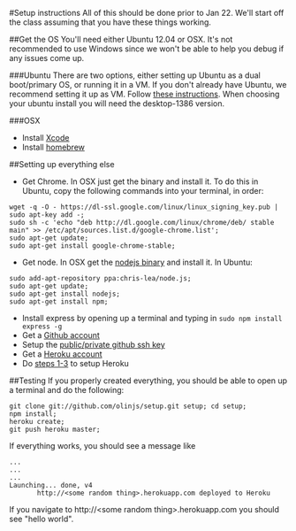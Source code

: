 #Setup instructions
All of this should be done prior to Jan 22. We'll start off the class assuming that you have these things working.

##Get the OS
You'll need either Ubuntu 12.04 or OSX. It's not recommended to use Windows since we won't be able to help you debug if any issues come up.  

###Ubuntu
There are two options, either setting up Ubuntu as a dual boot/primary OS, or running it in a VM. If you don't already have Ubuntu, we recommend setting it up as VM. Follow [these instructions](http://www.psychocats.net/ubuntu/virtualbox). When choosing your ubuntu install you will need the desktop-1386 version.

###OSX
* Install [Xcode](https://developer.apple.com/xcode/)
* Install [homebrew](http://mxcl.github.com/homebrew/)

##Setting up everything else
* Get Chrome. In OSX just get the binary and install it. To do this in Ubuntu, copy the following commands into your terminal, in order:

```
wget -q -O - https://dl-ssl.google.com/linux/linux_signing_key.pub | sudo apt-key add -;
sudo sh -c 'echo "deb http://dl.google.com/linux/chrome/deb/ stable main" >> /etc/apt/sources.list.d/google-chrome.list';
sudo apt-get update;
sudo apt-get install google-chrome-stable;
```
* Get node. In OSX get the [nodejs binary](http://nodejs.org/) and install it. In Ubuntu:

```
sudo add-apt-repository ppa:chris-lea/node.js;
sudo apt-get update;
sudo apt-get install nodejs;
sudo apt-get install npm;
```
* Install express by opening up a terminal and typing in ```sudo npm install express -g```
* Get a [Github account](https://github.com/)
* Setup the [public/private github ssh key](https://help.github.com/articles/generating-ssh-keys#platform-linux)
* Get a [Heroku account](http://www.heroku.com/)
* Do [steps 1-3](https://devcenter.heroku.com/articles/quickstart) to setup Heroku

##Testing
If you properly created everything, you should be able to open up a terminal and do the following:

```
git clone git://github.com/olinjs/setup.git setup; cd setup;
npm install;
heroku create;
git push heroku master;
```

If everything works, you should see a message like

```
...
...
...
Launching... done, v4
       http://<some random thing>.herokuapp.com deployed to Heroku
```

If you navigate to http://\<some random thing\>.herokuapp.com you should see "hello world".
